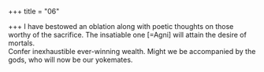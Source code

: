 +++
title = "06"

+++
I have bestowed an oblation along with poetic thoughts on those worthy  of the sacrifice. The insatiable one [=Agni] will attain the desire of  
mortals.  
Confer inexhaustible ever-winning wealth. Might we be accompanied by  the gods, who will now be our yokemates.  